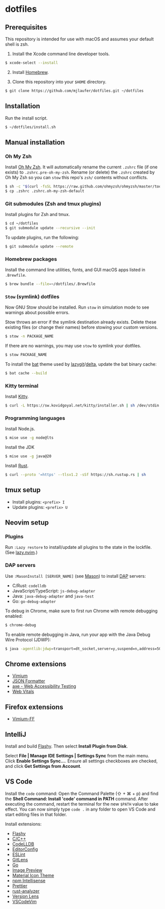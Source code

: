 # dotfiles

## Prerequisites

This repository is intended for use with macOS and assumes your default shell is zsh.

1. Install the Xcode command line developer tools.

```sh
$ xcode-select --install
```

2. Install [Homebrew](https://brew.sh/).

3. Clone this repository into your `$HOME` directory.

```sh
$ git clone https://github.com/mjlaufer/dotfiles.git ~/dotfiles
```

## Installation

Run the install script.

```sh
$ ~/dotfiles/install.sh
```

## Manual installation

### Oh My Zsh

Install [Oh My Zsh](https://github.com/ohmyzsh/ohmyzsh). It will automatically rename the current `.zshrc` file (if one exists) to `.zshrc.pre-oh-my-zsh`. Rename (or delete) the `.zshrc` created by Oh My Zsh so you can `stow` this repo's `zsh/` contents without conflicts.

```sh
$ sh -c "$(curl -fsSL https://raw.github.com/ohmyzsh/ohmyzsh/master/tools/install.sh)"
$ cp .zshrc .zshrc.oh-my-zsh-default
```

### Git submodules (Zsh and tmux plugins)

Install plugins for Zsh and tmux.

```sh
$ cd ~/dotfiles
$ git submodule update --recursive --init
```

To update plugins, run the following:

```sh
$ git submodule update --remote
```

### Homebrew packages

Install the command line utilities, fonts, and GUI macOS apps listed in `.Brewfile`.

```sh
$ brew bundle --file=~/dotfiles/.Brewfile
```

### `Stow` (symlink) dotfiles

Now GNU Stow should be installed. Run `stow` in simulation mode to see warnings about possible errors.

Stow throws an error if the symlink destination already exists. Delete these existing files (or change their names) before stowing your custom versions.

```sh
$ stow -n PACKAGE_NAME
```

If there are no warnings, you may use `stow` to symlink your dotfiles.

```sh
$ stow PACKAGE_NAME
```

To install the [bat](https://github.com/sharkdp/bat/#adding-new-themes) theme used by [lazygit](https://github.com/jesseduffield/lazygit)/[delta](https://github.com/dandavison/delta), update the bat binary cache:

```sh
$ bat cache --build
```

### Kitty terminal

Install [Kitty](https://sw.kovidgoyal.net/kitty).

```sh
$ curl -L https://sw.kovidgoyal.net/kitty/installer.sh | sh /dev/stdin
```

### Programming languages

Install Node.js.

```sh
$ mise use -g node@lts
```

Install the JDK

```sh
$ mise use -g java@20
```

Install [Rust](https://www.rust-lang.org/tools/install).

```sh
$ curl --proto '=https' --tlsv1.2 -sSf https://sh.rustup.rs | sh
```

## tmux setup

-   Install plugins: `<prefix> I`
-   Update plugins: `<prefix> U`

## Neovim setup

### Plugins

Run `:Lazy restore` to install/update all plugins to the state in the lockfile. (See [lazy.nvim](https://lazy.folke.io/).)

### DAP servers

Use `:MasonInstall [SERVER_NAME]` (see [Mason](https://github.com/williamboman/mason.nvim)) to install [DAP](https://microsoft.github.io/debug-adapter-protocol/) servers:

-   C/Rust: `codelldb`
-   JavaScript/TypeScript: `js-debug-adapter`
-   Java: `java-debug-adapter` and `java-test`
-   Go: `go-debug-adapter`

To debug in Chrome, make sure to first run Chrome with remote debugging enabled:

```sh
$ chrome-debug
```

To enable remote debugging in Java, run your app with the Java Debug Wire Protocol (JDWP):

```sh
$ java -agentlib:jdwp=transport=dt_socket,server=y,suspend=n,address=5005 -jar [path/to/JAR]
```

## Chrome extensions

-   [Vimium](https://chrome.google.com/webstore/detail/vimium/dbepggeogbaibhgnhhndojpepiihcmeb?hl=en)
-   [JSON Formatter](https://chrome.google.com/webstore/detail/json-formatter/bcjindcccaagfpapjjmafapmmgkkhgoa?hl=en)
-   [axe - Web Accessibility Testing](https://chrome.google.com/webstore/detail/axe-web-accessibility-tes/lhdoppojpmngadmnindnejefpokejbdd?hl=en-US)
-   [Web Vitals](https://chrome.google.com/webstore/detail/web-vitals/ahfhijdlegdabablpippeagghigmibma?hl=en)

## Firefox extensions

-   [Vimium-FF](https://addons.mozilla.org/en-US/firefox/addon/vimium-ff)

## IntelliJ

Install and build [Flashy](https://github.com/mjlaufer/flashy-intellij). Then select **Install Plugin from Disk**.

Select **File | Manage IDE Settings | Settings Sync** from the main menu. Click **Enable Settings Sync...**. Ensure all settings checkboxes are checked, and click **Get Settings from Account**.

## VS Code

Install the `code` command: Open the Command Palette (⇧ + ⌘ + p) and find the **Shell Command: Install 'code' command in PATH** command. After executing the command, restart the terminal for the new `$PATH` value to take effect. You can now simply type `code .` in any folder to open VS Code and start editing files in that folder.

Install extensions:

-   [Flashy](https://github.com/mjlaufer/flashy-vscode)
-   [C/C++](https://marketplace.visualstudio.com/items?itemName=ms-vscode.cpptools)
-   [CodeLLDB](https://marketplace.visualstudio.com/items?itemName=vadimcn.vscode-lldb)
-   [EditorConfig](https://marketplace.visualstudio.com/items?itemName=EditorConfig.EditorConfig)
-   [ESLint](https://marketplace.visualstudio.com/items?itemName=dbaeumer.vscode-eslint)
-   [GitLens](https://marketplace.visualstudio.com/items?itemName=eamodio.gitlens)
-   [Go](https://marketplace.visualstudio.com/items?itemName=golang.go)
-   [Image Preview](https://marketplace.visualstudio.com/items?itemName=kisstkondoros.vscode-gutter-preview)
-   [Material Icon Theme](https://marketplace.visualstudio.com/items?itemName=PKief.material-icon-theme)
-   [npm Intellisense](https://marketplace.visualstudio.com/items?itemName=christian-kohler.npm-intellisense)
-   [Prettier](https://marketplace.visualstudio.com/items?itemName=esbenp.prettier-vscode)
-   [rust-analyzer](https://marketplace.visualstudio.com/items?itemName=rust-lang.rust-analyzer)
-   [Version Lens](https://marketplace.visualstudio.com/items?itemName=pflannery.vscode-versionlens)
-   [VSCodeVim](https://marketplace.visualstudio.com/items?itemName=vscodevim.vim)
